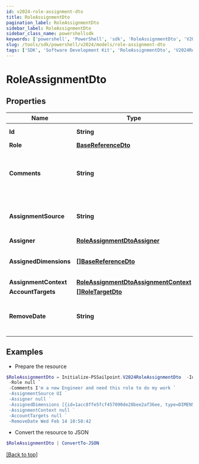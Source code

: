 ```yaml
---
id: v2024-role-assignment-dto
title: RoleAssignmentDto
pagination_label: RoleAssignmentDto
sidebar_label: RoleAssignmentDto
sidebar_class_name: powershellsdk
keywords: ['powershell', 'PowerShell', 'sdk', 'RoleAssignmentDto', 'V2024RoleAssignmentDto'] 
slug: /tools/sdk/powershell/v2024/models/role-assignment-dto
tags: ['SDK', 'Software Development Kit', 'RoleAssignmentDto', 'V2024RoleAssignmentDto']
---
```



# RoleAssignmentDto

## Properties

Name | Type | Description | Notes
------------ | ------------- | ------------- | -------------
**Id** | **String** | Assignment Id | [optional] 
**Role** | [**BaseReferenceDto**](base-reference-dto) |  | [optional] 
**Comments** | **String** | Comments added by the user when the assignment was made | [optional] 
**AssignmentSource** | **String** | Source describing how this assignment was made | [optional] 
**Assigner** | [**RoleAssignmentDtoAssigner**](role-assignment-dto-assigner) |  | [optional] 
**AssignedDimensions** | [**[]BaseReferenceDto**](base-reference-dto) | Dimensions assigned related to this role | [optional] 
**AssignmentContext** | [**RoleAssignmentDtoAssignmentContext**](role-assignment-dto-assignment-context) |  | [optional] 
**AccountTargets** | [**[]RoleTargetDto**](role-target-dto) |  | [optional] 
**RemoveDate** | **String** | Date that the assignment will be removed | [optional] 

## Examples

- Prepare the resource
```powershell
$RoleAssignmentDto = Initialize-PSSailpoint.V2024RoleAssignmentDto  -Id 1cbb0705b38c4226b1334eadd8874086 `
 -Role null `
 -Comments I'm a new Engineer and need this role to do my work `
 -AssignmentSource UI `
 -Assigner null `
 -AssignedDimensions [{id=1acc8ffe5fcf457090de28bee2af36ee, type=DIMENSION, name=Northeast region}] `
 -AssignmentContext null `
 -AccountTargets null `
 -RemoveDate Wed Feb 14 10:58:42
```

- Convert the resource to JSON
```powershell
$RoleAssignmentDto | ConvertTo-JSON
```


[[Back to top]](#) 


